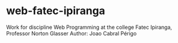 # web-fatec-ipiranga
 Work for discipline Web Programming at the college Fatec Ipiranga, Professor Norton Glasser
 Author: Joao Cabral Périgo
